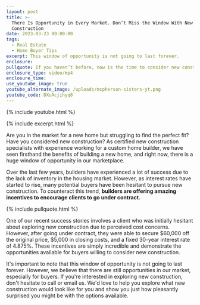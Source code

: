 ```yaml
---
layout: post
title: >-
  There Is Opportunity in Every Market. Don’t Miss the Window With New
  Construction
date: 2023-03-23 00:00:00
tags:
  - Real Estate
  - Home Buyer Tips
excerpt: This window of opportunity is not going to last forever.
enclosure:
pullquote: If you haven’t before, now is the time to consider new construction.
enclosure_type: video/mp4
enclosure_time:
use_youtube_image: true
youtube_alternate_image: /uploads/mcpherson-sisters-yt.png
youtube_code: DXuAcjihyq8
---
```

{% include youtube.html %}

{% include excerpt.html %}

Are you in the market for a new home but struggling to find the perfect fit? Have you considered new construction? As certified new construction specialists with experience working for a custom home builder, we have seen firsthand the benefits of building a new home, and right now, there is a huge window of opportunity in our marketplace.&nbsp;

Over the last few years, builders have experienced a lot of success due to the lack of inventory in the housing market. However, as interest rates have started to rise, many potential buyers have been hesitant to pursue new construction. To counteract this trend, **builders are offering amazing incentives to encourage clients to go under contract.**

{% include pullquote.html %}

One of our recent success stories involves a client who was initially hesitant about exploring new construction due to perceived cost concerns. However, after going under contract, they were able to secure $60,000 off the original price, $5,000 in closing costs, and a fixed 30-year interest rate of 4.875%. These incentives are simply incredible and demonstrate the opportunities available for buyers willing to consider new construction.

It's important to note that this window of opportunity is not going to last forever. However, we believe that there are still opportunities in our market, especially for buyers. If you're interested in exploring new construction, don't hesitate to call or email us. We'd love to help you explore what new construction would look like for you and show you just how pleasantly surprised you might be with the options available.
